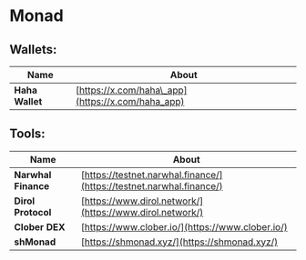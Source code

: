 # Monad

## Wallets:

| Name            | About                                             |
| --------------- | ------------------------------------------------- |
| **Haha Wallet** | [https://x.com/haha\_app](https://x.com/haha_app) |

## Tools:

| Name                | About                                                                |
| ------------------- | -------------------------------------------------------------------- |
| **Narwhal Finance** | [https://testnet.narwhal.finance/](https://testnet.narwhal.finance/) |
| **Dirol Protocol**  | [https://www.dirol.network/](https://www.dirol.network/)             |
| **Clober DEX**      | [https://www.clober.io/](https://www.clober.io/)                     |
| **shMonad**         | [https://shmonad.xyz/](https://shmonad.xyz/)                         |
